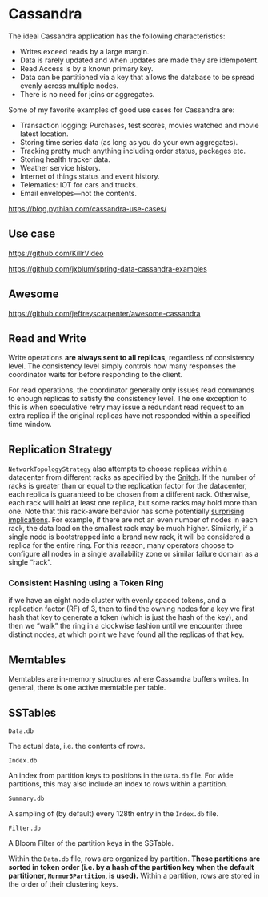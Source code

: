# Cassandra 

The ideal Cassandra application has the following characteristics:

- Writes exceed reads by a large margin.
- Data is rarely updated and when updates are made they are idempotent.
- Read Access is by a known primary key.
- Data can be partitioned via a key that allows the database to be spread evenly across multiple nodes.
- There is no need for joins or aggregates.

Some of my favorite examples of good use cases for Cassandra are:

- Transaction logging: Purchases, test scores, movies watched and movie latest location.
- Storing time series data (as long as you do your own aggregates).
- Tracking pretty much anything including order status, packages etc.
- Storing health tracker data.
- Weather service history.
- Internet of things status and event history.
- Telematics: IOT for cars and trucks.
- Email envelopes—not the contents.



https://blog.pythian.com/cassandra-use-cases/



## Use case

https://github.com/KillrVideo

https://github.com/jxblum/spring-data-cassandra-examples





## Awesome

https://github.com/jeffreyscarpenter/awesome-cassandra



## Read and Write

Write operations **are always sent to all replicas**, regardless of consistency level. The consistency level simply controls how many responses the coordinator waits for before responding to the client.

For read operations, the coordinator generally only issues read commands to enough replicas to satisfy the consistency level. The one exception to this is when speculative retry may issue a redundant read request to an extra replica if the original replicas have not responded within a specified time window.



## Replication Strategy

`NetworkTopologyStrategy` also attempts to choose replicas within a datacenter from different racks as specified by the [Snitch](https://cassandra.apache.org/doc/latest/operating/snitch.html#snitch). If the number of racks is greater than or equal to the replication factor for the datacenter, each replica is guaranteed to be chosen from a different rack. Otherwise, each rack will hold at least one replica, but some racks may hold more than one. Note that this rack-aware behavior has some potentially [surprising implications](https://issues.apache.org/jira/browse/CASSANDRA-3810). For example, if there are not an even number of nodes in each rack, the data load on the smallest rack may be much higher. Similarly, if a single node is bootstrapped into a brand new rack, it will be considered a replica for the entire ring. For this reason, many operators choose to configure all nodes in a single availability zone or similar failure domain as a single “rack”.



### Consistent Hashing using a Token Ring

 if we have an eight node cluster with evenly spaced tokens, and a replication factor (RF) of 3, then to find the owning nodes for a key we first hash that key to generate a token (which is just the hash of the key), and then we “walk” the ring in a clockwise fashion until we encounter three distinct nodes, at which point we have found all the replicas of that key. 



## Memtables

Memtables are in-memory structures where Cassandra buffers writes. In general, there is one active memtable per table.



## SSTables

```
Data.db
```

The actual data, i.e. the contents of rows.

```
Index.db
```

An index from partition keys to positions in the `Data.db` file. For wide partitions, this may also include an index to rows within a partition.

```
Summary.db
```

A sampling of (by default) every 128th entry in the `Index.db` file.

```
Filter.db
```

A Bloom Filter of the partition keys in the SSTable.



Within the `Data.db` file, rows are organized by partition. **These partitions are sorted in token order (i.e. by a hash of the partition key when the default partitioner, `Murmur3Partition`, is used).** Within a partition, rows are stored in the order of their clustering keys.



